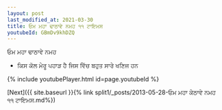 ```yaml
---
layout: post
last_modified_at: 2021-03-30
title: ਓਮ ਮਹਾ ਢਾਠਾਵੇ ਨਮਹ ੧੧ ਟਾਇਮਸ
youtubeId: GBmDv9khDZQ
---
```

 
 
 ਓਮ ਮਹਾ ਢਾਠਾਵੇ ਨਮਹ  
 
 -  ਕਿਸ ਕੋਲ ਮੇਰੂ ਪਹਾੜ ਹੈ ਜਿਸ ਵਿੱਚ ਬਹੁਤ ਸਾਰੇ ਖਣਿਜ ਹਨ 
 
  
 
  
 
 
 
 
 
 


{% include youtubePlayer.html id=page.youtubeId %}
 
[Next]({{ site.baseurl }}{% link  split1/_posts/2013-05-28-ਓਮ ਮਹਾ ਕੇਠਾਵੇ ਨਮਹ ੧੧ ਟਾਇਮਸ.md%})
 
